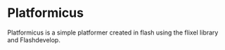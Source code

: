 Platformicus
=========

Platformicus is a simple platformer created in flash using the flixel library and Flashdevelop.